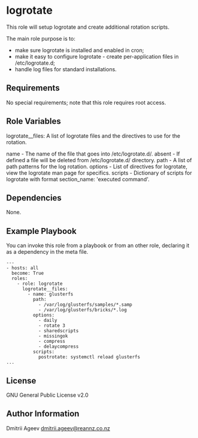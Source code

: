logrotate
=========

This role will setup logrotate and create additional rotation scripts.

The main role purpose is to:
- make sure logrotate is installed and enabled in cron;
- make it easy to configure logrotate - create per-application files in /etc/logrotate.d;
- handle log files for standard installations.

Requirements
------------

No special requirements; note that this role requires root access.

Role Variables
--------------

logrotate__files: A list of logrotate files and the directives to use for the rotation.

name    - The name of the file that goes into /etc/logrotate.d/.
absent  - If defined a file will be deleted from /etc/logrotate.d/ directory.
path    - A list of path patterns for the log rotation.
options - List of directives for logrotate, view the logrotate man page for specifics.
scripts - Dictionary of scripts for logrotate with format section_name: 'executed command'.

Dependencies
------------

None.

Example Playbook
----------------

You can invoke this role from a playbook or from an other role, declaring it as a dependency in the meta file. 
```
---
- hosts: all
  become: True
  roles:
    - role: logrotate
      logrotate__files:
        - name: glusterfs
          path:
            - /var/log/glusterfs/samples/*.samp
            - /var/log/glusterfs/bricks/*.log
          options:
            - daily
            - rotate 3
            - sharedscripts
            - missingok
            - compress
            - delaycompress
          scripts: 
            postrotate: systemctl reload glusterfs
...
```

License
-------

GNU General Public License v2.0

Author Information
------------------

Dmitrii Ageev <dmitrii.ageev@reannz.co.nz>

